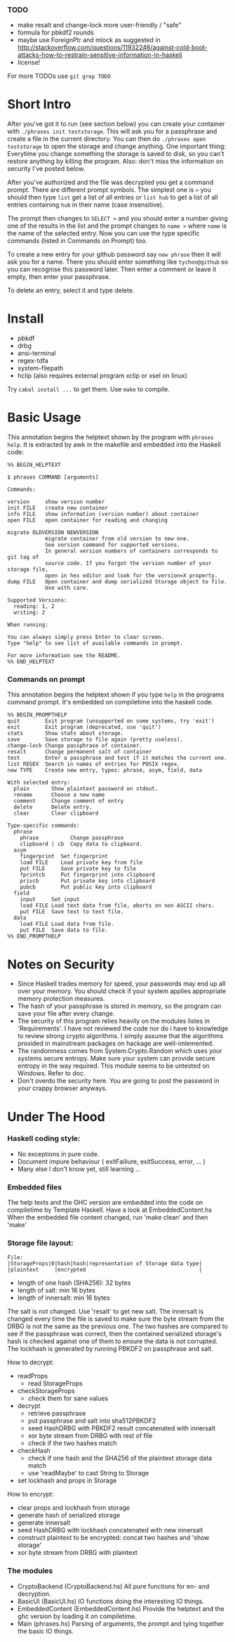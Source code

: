 ### TODO

* make resalt and change-lock more user-friendly / "safe"
* formula for pbkdf2 rounds
* maybe use ForeignPtr and mlock as suggested in
  http://stackoverflow.com/questions/11932246/against-cold-boot-attacks-how-to-restrain-sensitive-information-in-haskell
* license!

For more TODOs use `git grep TODO`


# Short Intro

After you've got it to run (see section below) you can create your container with `./phrases init teststorage`. This will ask you for a passphrase and create a file in the current directory. You can then do `./phrases open teststorage` to open the storage and change anything. One important thing: Everytime you change something the storage is saved to disk, so you can't restore anything by killing the program. Also: don't miss the information on security I've posted below.

After you've authorized and the file was decrypted you get a command prompt. There are different prompt symbols. The simplest one is `>` you should then type `list` get a list of all entries or `list hub` to get a list of all entries containing `hub` in their name (case insensitive).

The prompt then changes to `SELECT >` and you should enter a number giving one of the results in the list and the prompt changes to `name >` where `name` is the name of the selected entry. Now you can use the type specific commands (listed in Commands on Prompt) too.

To create a new entry for your github password say `new phrase` then it will ask you for a name. There you should enter something like `tychon@github` so you can recognise this password later. Then enter a comment or leave it empty, then enter your passphrase.

To delete an entry, select it and type delete.

# Install

* pbkdf
* drbg
* ansi-terminal
* regex-tdfa
* system-filepath
* hclip (also requires external program xclip or xsel on linux)

Try `cabal install ...` to get them.
Use `make` to compile.

# Basic Usage

This annotation begins the helptext shown by the program with `phrases help`.
It is extracted by awk in the makefile and embedded into the Haskell code:
```
%% BEGIN_HELPTEXT

$ phrases COMMAND [arguments]

Commands:

version     show version number
init FILE   create new container
info FILE   show information (version number) about container
open FILE   open container for reading and changing

migrate OLDVERSION NEWVERSION
            migrate container from old version to new one.
            See version command for supported versions.
            In general version numbers of containers corresponds to git tag of
            source code. If you forgot the version number of your storage file,
            open in hex editor and look for the version=X property.
dump FILE   Open container and dump serialized Storage object to file.
            Use with care.

Supported Versions:
  reading: 1, 2
  writing: 2

When running:

You can always simply press Enter to clear screen.
Type "help" to see list of available commands in prompt.

For more information see the README.
%% END_HELPTEXT
```

### Commands on prompt

This annotation begins the helptext shown if you type `help` in the programs
command prompt. It's embedded on compiletime into the haskell code.
```
%% BEGIN_PROMPTHELP
quit        Exit program (unsupported on some systems, try 'exit')
exit        Exit program (deprecated, use 'quit')
stats       Show stats about storage.
save        Save storage to file again (pretty useless).
change-lock Change passphrase of container.
resalt      Change permanent salt of container
test        Enter a passphrase and test if it matches the current one.
list REGEX  Search in names of entries for POSIX regex.
new TYPE    Create new entry, types: phrase, asym, field, data

With selected entry:
  plain       Show plaintext password on stdout.
  rename      Choose a new name
  comment     Change comment of entry
  delete      Delete entry.
  clear       Clear clipboard

Type-specific commands:
  phrase
    phrase          Change passphrase
    clipboard | cb  Copy data to clipboard.
  asym
    fingerprint  Set fingerprint
    load FILE    Load private key from file
    put FILE     Save private key to file
    fprintcb     Put fingerprint into clipboard
    privcb       Put private key into clipboard
    pubcb        Put public key into clipboard
  field
    input     Set input
    load FILE Load text data from file, aborts on non ASCII chars.
    put FILE  Save text to text file.
  data
    load FILE Load data from file.
    put FILE  Save data to file.
%% END_PROMPTHELP
```

# Notes on Security

* Since Haskell trades memory for speed, your passwords may end up all over
  your memory. You should check if your system applies appropriate memory
  protection measures.
* The hash of your passphrase is stored in memory, so the program can save
  your file after every change.
* The security of this program relies heavily on the modules listes in
  'Requirements'. I have not reviewed the code nor do i have to knowledge to
  review strong crypto algorithms. I simply assume that the algorithms provided
  in mainstream packages on hackage are well-imlemented.
* The randomness comes from System.Crypto.Random which uses your systems
  secure entropy. Make sure your system can provide secure entropy in the
  way required. This module seems to be untested on Windows. Refer to doc.
* Don't overdo the security here. You are going to post the password
  in your crappy browser anyways.


# Under The Hood

### Haskell coding style:
* No exceptions in pure code.
* Document impure behaviour ( exitFailiure, exitSuccess, error, ... )
* Many else I don't know yet, still learning ...

### Embedded files
The help texts and the GHC version are embedded into the code on compiletime
by Template Haskell. Have a look at EmbeddedContent.hs
When the embedded file content changed, run 'make clean' and then 'make'

### Storage file layout:
```
File:
|StorageProps|0|hash|hash|representation of Storage data type|
|plaintext     |encrypted                                    |
```

* length of one hash (SHA256): 32 bytes
* length of salt: min 16 bytes
* length of innersalt: min 16 bytes

The salt is not changed. Use 'resalt' to get new salt.
The innersalt is changed every time the file is saved to make sure the byte
stream from the DRBG is not the same as the previous one.
The two hashes are compared to see if the passphrase was correct, then the
contained serialized storage's hash is checked against one of them to ensure
the data is not corrupted. The lockhash is generated by running PBKDF2 on
passphrase and salt.

How to decrypt:

  * readProps
    * read StorageProps
  * checkStorageProps
    * check them for sane values
  * decrypt
    * retrieve passphrase
    * put passphrase and salt into sha512PBKDF2
    * seed HashDRBG with PBKDF2 result concatenated with innersalt
    * xor byte stream from DRBG with rest of file
    * check if the two hashes match
  * checkHash
    * check if one hash and the SHA256 of the plaintext storage data match
    * use 'readMaybe' to cast String to Storage
  * set lockhash and props in Storage

How to encrypt:

  * clear props and lockhash from storage
  * generate hash of serialized storage
  * generate innersalt
  * seed HashDRBG with lockhash concatenated with new innersalt
  * construct plaintext to be encrypted: concat two hashes and 'show storage'
  * xor byte stream from DRBG with plaintext

### The modules

* CryptoBackend (CryptoBackend.hs)
  All pure functions for en- and decryption.
* BasicUI (BasicUI.hs)
  IO functions doing the interesting IO things.
* EmbeddedContent (EmbeddedContent.hs)
  Provide the helptext and the ghc version by loading it on compiletime.
* Main (phrases.hs)
  Parsing of arguments, the prompt and tying together the basic IO things.

